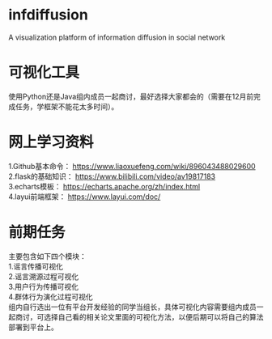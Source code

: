 # infdiffusion
A visualization platform of information diffusion in social network
# 可视化工具
使用Python还是Java组内成员一起商讨，最好选择大家都会的（需要在12月前完成任务，学框架不能花太多时间）。<br>
# 网上学习资料
1.Github基本命令： https://www.liaoxuefeng.com/wiki/896043488029600<br>
2.flask的基础知识： https://www.bilibili.com/video/av19817183<br>
3.echarts模板： https://echarts.apache.org/zh/index.html<br>
4.layui前端框架： https://www.layui.com/doc/ 
# 前期任务
主要包含如下四个模块：<br>
1.谣言传播可视化<br>
2.谣言溯源过程可视化<br>
3.用户行为传播可视化<br>
4.群体行为演化过程可视化<br>
组内自行选出一位有平台开发经验的同学当组长，具体可视化内容需要组内成员一起商讨，可选择自己看的相关论文里面的可视化方法，以便后期可以将自己的算法部署到平台上。
